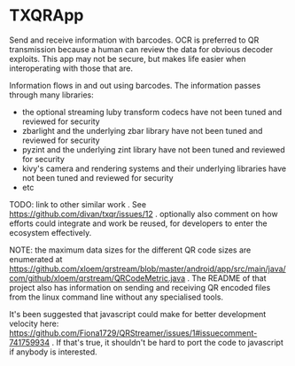 # TXQRApp

Send and receive information with barcodes.  OCR is preferred to QR transmission because a human can review the data for obvious decoder exploits.  This app may not be secure, but makes life easier when interoperating with those that are.

Information flows in and out using barcodes.  The information passes through many libraries:

- the optional streaming luby transform codecs have not been tuned and reviewed for security
- zbarlight and the underlying zbar library have not been tuned and reviewed for security
- pyzint and the underlying zint library have not been tuned and reviewed for security
- kivy's camera and rendering systems and their underlying libraries have not been tuned and reviewed for security
- etc

TODO: link to other similar work .  See https://github.com/divan/txqr/issues/12 .  optionally also comment on how efforts could integrate and work be reused, for developers to enter the ecosystem effectively.

NOTE: the maximum data sizes for the different QR code sizes are enumerated at https://github.com/xloem/qrstream/blob/master/android/app/src/main/java/com/github/xloem/qrstream/QRCodeMetric.java .  The README of that project also has information on sending and receiving QR encoded files from the linux command line without any specialised tools.

It's been suggested that javascript could make for better development velocity here: https://github.com/Fiona1729/QRStreamer/issues/1#issuecomment-741759934 .  If that's true, it shouldn't be hard to port the code to javascript if anybody is interested.
